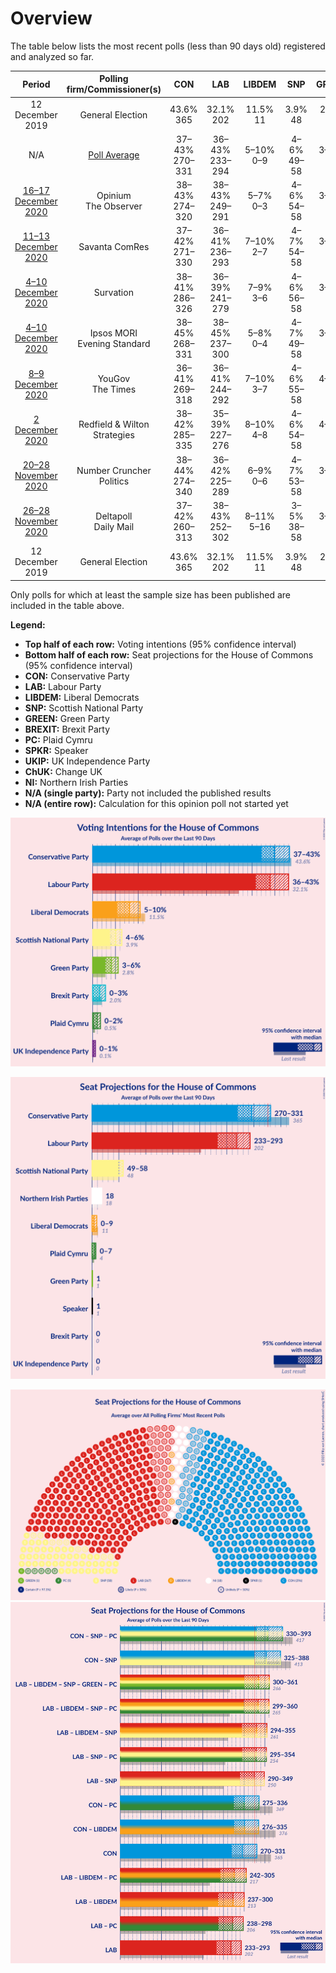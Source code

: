 # Overview

The table below lists the most recent polls (less than 90 days old) registered and analyzed so far.

| Period     | Polling firm/Commissioner(s) | CON | LAB | LIBDEM | SNP | GREEN | BREXIT | PC | SPKR | UKIP | ChUK | NI |
|:----------:|:----------------------------:|:--:|:--:|:--:|:--:|:--:|:--:|:--:|:--:|:--:|:--:|:--:|
| 12 December 2019 | General Election | 43.6% <br> 365 | 32.1% <br> 202 | 11.5% <br> 11 | 3.9% <br> 48 | 2.8% <br> 1 | 2.0% <br> 0 | 0.5% <br> 4 | 0.1% <br> 1 | 0.1% <br> 0 | 0.0% <br> 0 | 0.0% <br> 18 |
| N/A | [Poll Average](average.html) | 37–43% <br> 270–331 | 36–43% <br> 233–294 | 5–10% <br> 0–9 | 4–6% <br> 49–58 | 3–6% <br> 1 | 0–3% <br> 0 | 0–2% <br> 0–7 | N/A <br> 1 | 0–1% <br> 0 | N/A <br> N/A | N/A <br> 18 |
| [16–17 December 2020](2020-12-17-Opinium.html) | Opinium <br> The Observer | 38–43% <br> 274–320 | 38–43% <br> 249–291 | 5–7% <br> 0–3 | 4–6% <br> 54–58 | 3–4% <br> 1 | N/A <br> N/A | 1–2% <br> 5–6 | N/A <br> 1 | 0–1% <br> 0 | N/A <br> N/A | N/A <br> 18 |
| [11–13 December 2020](2020-12-13-SavantaComRes.html) | Savanta ComRes | 37–42% <br> 271–330 | 36–41% <br> 236–293 | 7–10% <br> 2–7 | 4–7% <br> 54–58 | 3–5% <br> 1 | 1–3% <br> 0 | 0–1% <br> 0–5 | N/A <br> 1 | N/A <br> N/A | N/A <br> N/A | N/A <br> 18 |
| [4–10 December 2020](2020-12-10-Survation.html) | Survation | 38–41% <br> 286–326 | 36–39% <br> 241–279 | 7–9% <br> 3–6 | 4–6% <br> 56–58 | 3–5% <br> 1 | 0–1% <br> 0 | 0–1% <br> 0–4 | N/A <br> 1 | N/A <br> N/A | N/A <br> N/A | N/A <br> 18 |
| [4–10 December 2020](2020-12-10-IpsosMORI.html) | Ipsos MORI <br> Evening Standard | 38–45% <br> 268–331 | 38–45% <br> 237–300 | 5–8% <br> 0–4 | 4–7% <br> 49–58 | 3–5% <br> 1 | 0–1% <br> 0 | 1–2% <br> 4–7 | N/A <br> 1 | N/A <br> N/A | N/A <br> N/A | N/A <br> 18 |
| [8–9 December 2020](2020-12-09-YouGov.html) | YouGov <br> The Times | 36–41% <br> 269–318 | 36–41% <br> 244–292 | 7–10% <br> 3–7 | 4–6% <br> 55–58 | 4–6% <br> 1 | 2–3% <br> 0–1 | 1–2% <br> 5–7 | N/A <br> 1 | N/A <br> N/A | N/A <br> N/A | N/A <br> 18 |
| [2 December 2020](2020-12-02-RedfieldWiltonStrategies.html) | Redfield & Wilton Strategies | 38–42% <br> 285–335 | 35–39% <br> 227–276 | 8–10% <br> 4–8 | 4–6% <br> 54–58 | 4–6% <br> 1 | N/A <br> N/A | 1–2% <br> 5–7 | N/A <br> 1 | N/A <br> N/A | N/A <br> N/A | N/A <br> 18 |
| [20–28 November 2020](2020-11-28-NumberCruncherPolitics.html) | Number Cruncher Politics | 38–44% <br> 274–340 | 36–42% <br> 225–289 | 6–9% <br> 0–6 | 4–7% <br> 53–58 | 3–6% <br> 1 | 1–3% <br> 0 | 1–2% <br> 4–7 | N/A <br> 1 | N/A <br> N/A | N/A <br> N/A | N/A <br> 18 |
| [26–28 November 2020](2020-11-28-Deltapoll.html) | Deltapoll <br> Daily Mail | 37–42% <br> 260–313 | 38–43% <br> 252–302 | 8–11% <br> 5–16 | 3–5% <br> 38–58 | 3–4% <br> 1 | 1–2% <br> 0 | 1–2% <br> 5–7 | N/A <br> 1 | 0–1% <br> 0 | N/A <br> N/A | N/A <br> 18 |
| 12 December 2019 | General Election | 43.6% <br> 365 | 32.1% <br> 202 | 11.5% <br> 11 | 3.9% <br> 48 | 2.8% <br> 1 | 2.0% <br> 0 | 0.5% <br> 4 | 0.1% <br> 1 | 0.1% <br> 0 | 0.0% <br> 0 | 0.0% <br> 18 |

Only polls for which at least the sample size has been published are included in the table above.

**Legend:**
+ **Top half of each row:** Voting intentions (95% confidence interval)
+ **Bottom half of each row:** Seat projections for the House of Commons (95% confidence interval)
+ **CON:** Conservative Party
+ **LAB:** Labour Party
+ **LIBDEM:** Liberal Democrats
+ **SNP:** Scottish National Party
+ **GREEN:** Green Party
+ **BREXIT:** Brexit Party
+ **PC:** Plaid Cymru
+ **SPKR:** Speaker
+ **UKIP:** UK Independence Party
+ **ChUK:** Change UK
+ **NI:** Northern Irish Parties
+ **N/A (single party):** Party not included the published results
+ **N/A (entire row):** Calculation for this opinion poll not started yet


![Graph with voting intentions not yet produced](average.png "Voting Intentions")

![Graph with seats not yet produced](average-seats.png "Seats")

![Graph with seating plan not yet produced](average-seating-plan.png "Seating Plan")
![Graph with coalitions seats not yet produced](average-coalitions-seats.png "Coalitions Seats")
